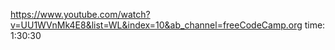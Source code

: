 https://www.youtube.com/watch?v=UU1WVnMk4E8&list=WL&index=10&ab_channel=freeCodeCamp.org   time: 1:30:30